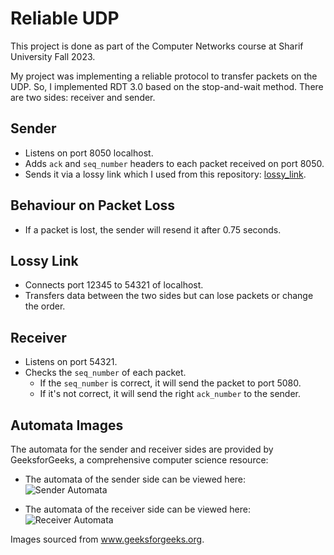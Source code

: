 # Reliable UDP

This project is done as part of the Computer Networks course at Sharif University Fall 2023.

My project was implementing a reliable protocol to transfer packets on the UDP. So, I implemented RDT 3.0 based on the stop-and-wait method. There are two sides: receiver and sender.

## Sender
- Listens on port 8050 localhost.
- Adds `ack` and `seq_number` headers to each packet received on port 8050.
- Sends it via a lossy link which I used from this repository: [lossy_link](https://github.com/HirbodBehnam/lossy_link).

## Behaviour on Packet Loss
- If a packet is lost, the sender will resend it after 0.75 seconds.

## Lossy Link
- Connects port 12345 to 54321 of localhost.
- Transfers data between the two sides but can lose packets or change the order.

## Receiver
- Listens on port 54321.
- Checks the `seq_number` of each packet.
  - If the `seq_number` is correct, it will send the packet to port 5080.
  - If it's not correct, it will send the right `ack_number` to the sender.

## Automata Images
The automata for the sender and receiver sides are provided by GeeksforGeeks, a comprehensive computer science resource:

- The automata of the sender side can be viewed here:
  ![Sender Automata](https://media.geeksforgeeks.org/wp-content/uploads/20220904072605/s1.png)

- The automata of the receiver side can be viewed here:
  ![Receiver Automata](https://media.geeksforgeeks.org/wp-content/uploads/20220818183806/s15.png)

Images sourced from www.geeksforgeeks.org.